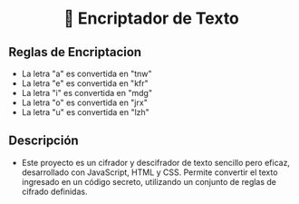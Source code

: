 <div align="center">
<h1 align="center">🔐 Encriptador de Texto </h1>
</div>

## Reglas de Encriptacion
- La letra "a" es convertida en "tnw"
- La letra "e" es convertida en "kfr"
- La letra "i" es convertida en "mdg"
- La letra "o" es convertida en "jrx"
- La letra "u" es convertida en "lzh"

## Descripción
- Este proyecto es un cifrador y descifrador de texto sencillo pero eficaz, desarrollado con JavaScript, HTML y CSS. Permite convertir el texto ingresado en un código secreto, utilizando un conjunto de reglas de cifrado definidas.
